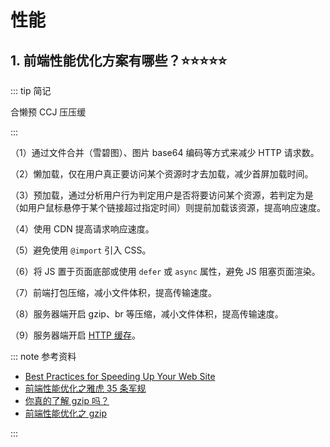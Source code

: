 # 性能

## 1. 前端性能优化方案有哪些？⭐⭐⭐⭐⭐

::: tip 简记

合懒预 CCJ 压压缓

:::

（1）通过文件合并（雪碧图）、图片 base64 编码等方式来减少 HTTP 请求数。

（2）懒加载，仅在用户真正要访问某个资源时才去加载，减少首屏加载时间。

（3）预加载，通过分析用户行为判定用户是否将要访问某个资源，若判定为是（如用户鼠标悬停于某个链接超过指定时间）则提前加载该资源，提高响应速度。

（4）使用 CDN 提高请求响应速度。

（5）避免使用 `@import` 引入 CSS。

（6）将 JS 置于页面底部或使用 `defer` 或 `async` 属性，避免 JS 阻塞页面渲染。

（7）前端打包压缩，减小文件体积，提高传输速度。

（8）服务器端开启 gzip、br 等压缩，减小文件体积，提高传输速度。

（9）服务器端开启 [HTTP 缓存](/network/#_1-http-缓存机制是什么)。

::: note 参考资料

- [Best Practices for Speeding Up Your Web Site](https://developer.yahoo.com/performance/rules.html?guccounter=1)
- [前端性能优化之雅虎 35 条军规](https://juejin.im/post/5b73ef38f265da281e048e51#heading-10)
- [你真的了解 gzip 吗？](https://juejin.im/entry/58709b9a128fe1006b29cd5d)
- [前端性能优化之 gzip](https://segmentfault.com/a/1190000012571492)

:::
